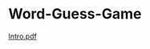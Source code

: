 # Word-Guess-Game
[Intro.pdf](https://github.com/tien1020/Word-Guess-Game/blob/master/asset/wordguess.pdf)
